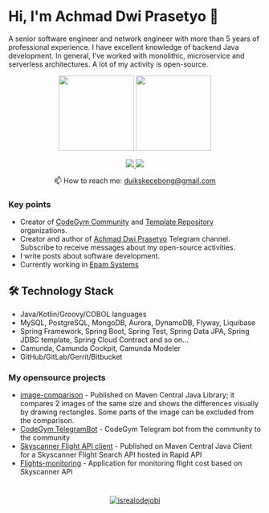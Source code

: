 # Hi, I'm Achmad Dwi Prasetyo 👋
A senior software engineer and network engineer with more than 5 years of professional experience. I have excellent knowledge of backend Java development.
In general, I've worked with monolithic, microservice and serverless architectures. A lot of my activity is open-source.

<p align='center'>
   <a href="https://github-readme-stats.vercel.app/api?username=achmaddwiprasetyo&show_icons=true&count_private=true"><img
           height=150
           src="https://github-readme-stats.vercel.app/api?username=achmaddwiprasetyo&show_icons=true&count_private=true"/></a>
   <a href="https://github.com/achmaddwiprasetyo/github-readme-stats"><img height=150 src="https://github-readme-stats.vercel.app/api/top-langs/?username=achmaddwiprasetyo&layout=compact"/></a>
</p>

<p align='center'>
   <a href="https://www.linkedin.com/in/achmad-dwi-prasetyo/">
       <img src="https://img.shields.io/badge/linkedin-%230077B5.svg?&style=for-the-badge&logo=linkedin&logoColor=white"/>
   </a>
   <a href="https://wa.me/6281234111595">
       <img src="https://img.shields.io/badge/WhatsApp-25D366?style=for-the-badge&logo=whatsapp&logoColor=white"/>
   </a>
</p>
<p align='center'>
   📫 How to reach me: <a href='mailto:duikskecebong@gmail.com'>duikskecebong@gmail.com</a>
</p>


### Key points
*   Creator of [CodeGym Community](https://github.com/codegymcommunity) and [Template Repository](https://github.com/template-repository) organizations.
*   Creator and author of [Achmad Dwi Prasetyo](https://t.me/) Telegram channel. Subscribe to receive messages about my open-source activities.
*   I write posts about software development.
*   Currently working in [Epam Systems](https://www.linkedin.com/company/epam-systems/)

## 🛠 Technology Stack
*   Java/Kotlin/Groovy/COBOL languages
*   MySQL, PostgreSQL, MongoDB, Aurora, DynamoDB, Flyway, Liquibase
*   Spring Framework, Spring Boot, Spring Test, Spring Data JPA, Spring JDBC template, Spring Cloud Contract and so on...
*   Camunda, Camunda Cockpit, Camunda Modeler
*   GitHub/GitLab/Gerrit/Bitbucket

### My opensource projects

*   [image-comparison](https://github.com/achmaddwiprasetyo/image-comparison) - Published on Maven Central Java Library; it compares 2 images of the same size and shows the differences visually by drawing rectangles. Some parts of the image can be excluded from the comparison.
*   [CodeGym TelegramBot](https://github.com/codegymcommunity/codegym-telegrambot) - CodeGym Telegram bot from the community to the community
*   [Skyscanner Flight API client](https://github.com/romankh3/skyscanner-flight-api-client) - Published on Maven Central Java Client for a Skyscanner Flight Search API hosted in Rapid API
*   [Flights-monitoring](https://github.com/romankh3/flights-monitoring) - Application for monitoring flight cost based on Skyscanner API

<div align="center" style="margin: 40px 0">
   <a href="https://github.com/achmaddwiprasetyo/github-profile-views-counter">
       <img src="https://komarev.com/ghpvc/?username=achmaddwiprasetyo&label=Profile%20views&color=0e75b6&style=flat" alt="isrealodejobi" />
   </a>
</div>
